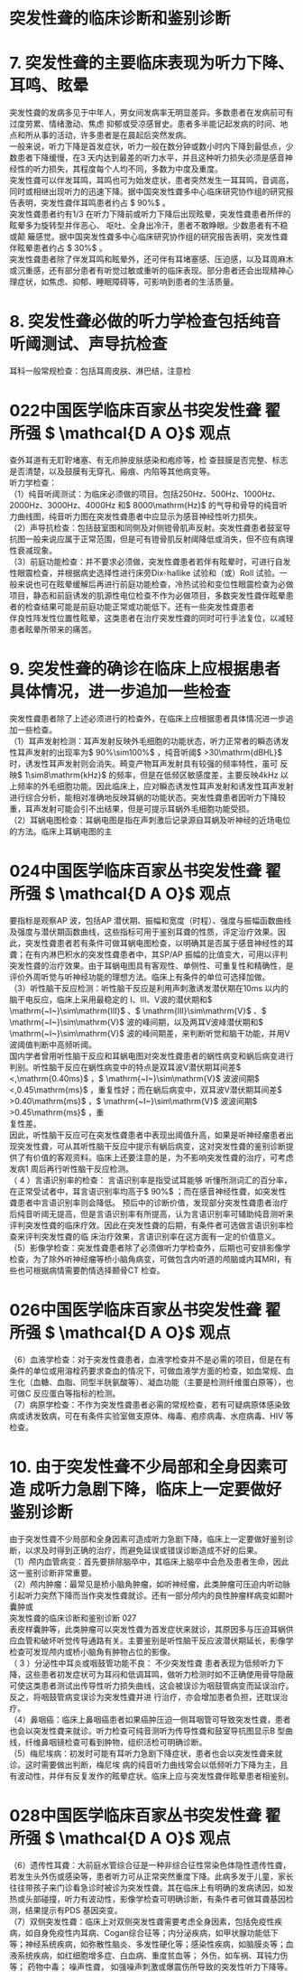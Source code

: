 # 突发性聋的临床诊断和鉴别诊断  
# 7. 突发性聋的主要临床表现为听力下降、耳鸣、眩晕  
突发性聋的发病多见于中年人，男女间发病率无明显差异。多数患者在发病前可有过度劳累、情绪激动、焦虑 抑郁或受凉感冒史。患者多半能记起发病的时间、地点和所从事的活动，许多患者是在晨起后突然发病。  
一般来说，听力下降是首发症状，听力一般在数分钟或数小时内下降到最低点，少数患者下降缓慢，在3 天内达到最差的听力水平，并且这种听力损失必须是感音神经性的听力损失，其程度每个人均不同，多数为中度及重度。  
突发性聋可以伴发耳鸣，耳鸣也可为始发症状，患者突然发生一耳耳鸣，音调高，同时或相继出现听力的迅速下降。据中国突发性聋多中心临床研究协作组的研究报告表明，突发性聋伴耳鸣患者约占 $ 90\%$  。  
突发性聋患者约有1/3 在听力下降前或听力下降后出现眩晕，突发性聋患者所伴的眩晕多为旋转型并伴恶心、 呕吐、全身出冷汗，患者不敢睁眼。少数患者有不稳或颠 簸感觉。据中国突发性聋多中心临床研究协作组的研究报告表明，突发性聋伴眩晕患者约占 $ 30\%$  。  
突发性聋患者除了伴发耳鸣和眩晕外，还可伴有耳堵塞感、压迫感，以及耳周麻木或沉重感，还有部分患者有听觉过敏或重听的临床表现。部分患者还会出现精神心理症状，如焦虑、抑郁、睡眠障碍等，可影响到患者的生活质量。  
# 8. 突发性聋必做的听力学检查包括纯音听阈测试、声导抗检查  
耳科一般常规检查：包括耳周皮肤、淋巴结，注意检  
# 022中国医学临床百家丛书突发性聋 翟所强 $ \mathcal{D A O}$    观点  
查外耳道有无耵聍堵塞、有无疖肿皮肤感染和疱疹等，检 查鼓膜是否完整、标志是否清楚，以及鼓膜有无穿孔、瘢痕、内陷等其他病变等。  
听力学检查：  
（1）纯音听阈测试：为临床必须做的项目。包括250Hz、500Hz、1000Hz、2000Hz、3000Hz、4000Hz 和$ 8000\mathrm{Hz}$    的气导和骨导的纯音听力曲线图，纯音听力图在突发性聋患者中应显示为感音神经性听力损失。  
（2）声导抗检查：包括鼓室图和同侧及对侧镫骨肌声反射。突发性聋患者鼓室导抗图一般来说应属于正常范围，但是可有镫骨肌反射阈降低或消失，但不应有病理性衰减现象。  
（3）前庭功能检查：并不要求必须做，突发性聋患者若伴有眩晕时，可进行自发性眼震检查，并根据病史选择性进行床旁Dix-hallike 试验和（或）Roll 试验。一般来说也可在眩晕缓解后再进行前庭功能检查，冷热试验和变位性眼震检查为必做项目，静态和前庭诱发的肌源性电位检查不作为必做项目，多数突发性聋伴眩晕患者的检查结果可能是前庭功能正常或功能低下。还有一些突发性聋患者  
伴良性阵发性位置性眩晕，这类患者在治疗突发性聋的同时可行手法复位，以减轻患者眩晕所带来的痛苦。  
# 9. 突发性聋的确诊在临床上应根据患者具体情况，进一步追加一些检查  
突发性聋患者除了上述必须进行的检查外，在临床上应根据患者具体情况进一步追加一些检查。  
（1）耳声发射检测：耳声发射反映外毛细胞的功能状态，听力正常者的瞬态诱发性耳声发射的出现率为$ 90\%\sim100\%$ ，纯音听阈$ >30\mathrm{dBHL}$     时，诱发性耳声发射则会消失。畸变产物耳声发射具有较强的频率特性，虽可 反映$ 1\sim8\mathrm{kHz}$     的频率，但是在低频区敏感度差，主要反映4kHz 以上频率的外毛细胞功能。因此临床上，应对瞬态诱发性耳声发射和诱发性耳声发射进行综合分析，能相对准确地反映耳蜗的功能状态。突发性聋患者因听力下降较重，耳声发射可能会引不出结果，但是可提示耳蜗外毛细胞功能受损。  
（2）耳蜗电图检查：耳蜗电图是指在声刺激后记录源自耳蜗及听神经的近场电位的方法。临床上耳蜗电图的主  
# 024中国医学临床百家丛书突发性聋 翟所强 $ \mathcal{D A O}$    观点  
要指标是观察AP 波，包括AP 潜伏期、振幅和宽度（时程）、强度与振幅函数曲线及强度与潜伏期函数曲线，这些指标可用于鉴别耳聋的性质，评定治疗效果。因此，突发性聋患者若有条件可做耳蜗电图检查，以明确其是否属于感音神经性的耳聋；在有内淋巴积水的突发性聋患者中，其SP/AP 振幅的比值变大，可用以评判突发性聋的治疗效果。由于耳蜗电图具有客观性、单侧性、可重复性和精确性，是评价外周听觉与听神经功能的理想方法。临床上有条件的单位可选择加做。  
（3）听性脑干反应检测：听性脑干反应是利用声刺激诱发潜伏期在10ms 以内的脑干电反应，临床上采用最稳定的 Ⅰ、Ⅲ、Ⅴ波的潜伏期和$ \mathrm{~I~}\sim\mathrm{III}$    、$ \mathrm{III}\sim\mathrm{V}$    、$ \mathrm{~I~}\sim\mathrm{V}$    波的峰间期，以及两耳Ⅴ波峰潜伏期和$ \mathrm{~I~}\sim\mathrm{V}$    波的峰间期差，来判断听觉和脑干功能，并用Ⅴ波阈值判断中高频听阈。  
国内学者曾用听性脑干反应和耳蜗电图对突发性聋患者的蜗性病变和蜗后病变进行判别。听性脑干反应在蜗性病变中的特点是双耳波Ⅴ潜伏期耳间差$ <\,\mathrm{0.40ms}$    ，$ \mathrm{~I~}\sim\mathrm{V}$    波波间期$ <\,0.45\mathrm{ms}$    ，重复性好；而在蜗后病变中，双耳波Ⅴ潜伏期耳间差$ >0.40\mathrm{ms}$    ，$ \mathrm{~I~}\sim\mathrm{V}$    波波间期$ >0.45\mathrm{ms}$    ，重  
复性差。  
因此，听性脑干反应可在突发性聋患者中表现出阈值升高，如果是听神经瘤患者出现突发性聋，可从其听性脑干反应中提示有蜗后病变，这对突发性聋的鉴别诊断提供了有价值的客观资料。临床上还要注意的是，为不影响突发性聋的治疗，可考虑发病1 周后再行听性脑干反应检测。  
（ 4 ）言语识别率的检查： 言语识别率是指受试耳能够 听懂所测词汇的百分率，在正常受试者中，耳言语识别率均高于$ 90\%$  ；而在感音神经性聋，如突发性聋患者中言语识别率则会降低。 预后中的诊断价值，发现部分突发性聋患者治疗后纯音听阈无提高，但是言语识别率有所提高，认为言语识别率可辅助纯音测听来评判突发性聋的临床疗效。因此在突发性聋的后期，有条件者可选做言语识别率检查来评判突发性聋的临 床治疗效果，言语识别率在这方面有一定的价值意义。  
（5）影像学检查：突发性聋患者除了必须做听力学检查外，后期也可安排影像学检查，为了除外听神经瘤等桥小脑角病变，可做包含内听道的颅脑或内耳MRI，有些也可根据病情需要酌情选择颞骨CT 检查。  
# 026中国医学临床百家丛书突发性聋 翟所强 $ \mathcal{D A O}$    观点  
（6）血液学检查：对于突发性聋患者，血液学检查并不是必需的项目，但是在有条件的单位或用溶栓药要求查血的情况下，可做血液学方面的检查，如血常规、血生化（血糖、血脂、同型半胱氨酸等）、凝血功能（主要是检测纤维蛋白原等），也可做C 反应蛋白等指标的检测。  
（7）病原学检查：不作为突发性聋患者必需的常规检查，若有可疑病原体感染致病或诱发致病，可在有条件实验室做支原体、梅毒、疱疹病毒、水痘病毒、HIV 等检查。  
# 10.  由于突发性聋不少局部和全身因素可造 成听力急剧下降，临床上一定要做好鉴别诊断  
由于突发性聋不少局部和全身因素可造成听力急剧下降，临床上一定要做好鉴别诊断，以求及时得到正确的治疗，而避免延误或错误诊断造成不好的后果。  
（1）颅内血管病变：首先要排除脑卒中，其临床上脑卒中会危及患者生命，因此这一鉴别诊断非常重要。  
（2）颅内肿瘤：最常见是桥小脑角肿瘤，如听神经瘤，此类肿瘤可压迫内听动脉引起听力突然下降而当作突发性聋就诊。还有一部分颅内的良性肿瘤样病变如颞叶囊肿或  
突发性聋的临床诊断和鉴别诊断 027  
表皮样囊肿等，此类肿瘤可以突发性聋为首发症状来就诊，其原因多与压迫耳蜗供应血管和破坏听觉传导通路有关。主要鉴别是听性脑干反应波潜伏期延长，影像学检查可发现颅内或桥小脑角有肿物占位的影像。  
（ 3 ）分泌性中耳炎或咽鼓管功能不良： 不少突发性聋 患者表现为低频听力下降，这些患者初发症状可为耳闷和低调耳鸣，做听力检测时如不正确使用骨导隐蔽可使这类患者测试出传导性听力损失曲线，这会被误诊为咽鼓管病变而延误治疗。反之，将咽鼓管病变误诊为突发性聋并进 行治疗，亦会增加患者负担，还耽误治疗。  
（4）鼻咽癌：临床上鼻咽癌患者如果癌肿压迫一侧耳咽管可导致突发性聋，患者也会以突发性聋来就诊。听力检查可纯音测听为传导性聋和鼓室导抗图显示B 型曲线，纤维鼻咽镜检查可看到肿物，组织活检可明确诊断。  
（5）梅尼埃病：初发时可能有耳听力急剧下降症状，患者也会以突发性聋来就诊。这时需要做出判断，梅尼埃 病的纯音听力曲线常会以低频听力下降为主，且有波动性，并伴有反复发作的眩晕症状。临床上应与突发性聋伴眩晕患者相鉴别。  
# 028中国医学临床百家丛书突发性聋 翟所强 $ \mathcal{D A O}$    观点  
（6）遗传性耳聋：大前庭水管综合征是一种非综合征性常染色体隐性遗传性聋，若发生头外伤或感染等，患者听力可从正常突然重度下降。此病多发于儿童，家长往往带孩子来门诊看急诊时被诊为突发性聋。其在临床上有明确的发病诱因，如发热或头部碰撞，听力有波动性，影像学检查可明确诊断，有条件者可做耳聋基因检测，结果提示有PDS 基因突变。  
（7）双侧突发性聋：临床上对双侧突发性聋需要考虑全身因素，包括免疫性疾病，如自身免疫性内耳病、Cogan综合征等；内分泌疾病，如甲状腺功能低下等；神经系统疾病，如弥散性脑炎、多发性硬化等；感染性疾病，如脑膜炎等；血液系统疾病，如红细胞增多症、白血病、重度贫血等； 外伤，如车祸、耳钝力伤等； 药物中毒； 噪声性聋， 如强噪声刺激或爆震伤所导致的突发性听力下降等。  
